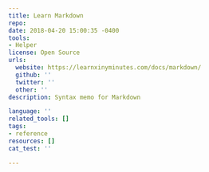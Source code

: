 ```yaml
---
title: Learn Markdown
repo: 
date: 2018-04-20 15:00:35 -0400
tools:
- Helper
license: Open Source
urls:
  website: https://learnxinyminutes.com/docs/markdown/
  github: ''
  twitter: ''
  other: ''
description: Syntax memo for Markdown

language: ''
related_tools: []
tags:
- reference
resources: []
cat_test: ''

---
```

